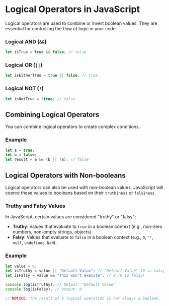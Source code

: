 # Logical Operators in JavaScript

Logical operators are used to combine or invert boolean values. They are essential for controlling the flow of logic in your code.

### Logical AND (`&&`)

```javascript
let isTrue = true && false; // false
```

### Logical OR (`||`)

```javascript
let isEitherTrue = true || false; // true
```

### Logical NOT (`!`)

```javascript
let isNotTrue = !true; // false
```

## Combining Logical Operators

You can combine logical operators to create complex conditions.

### Example

```javascript
let a = true;
let b = false;
let result = a && (b || !a); // false
```

## Logical Operators with Non-booleans

Logical operators can also be used with non-boolean values. JavaScript will coerce these values to booleans based on their `truthiness` or `falsiness`.

### Truthy and Falsy Values

In JavaScript, certain values are considered "truthy" or "falsy":

-   **Truthy**: Values that evaluate to `true` in a boolean context (e.g., non-zero numbers, non-empty strings, objects).
-   **Falsy**: Values that evaluate to `false` in a boolean context (e.g., `0`, `""`, `null`, `undefined`, `NaN`).

### Example

```javascript
let value = 0;
let isTruthy = value || "Default Value"; // "Default Value" (0 is falsy)
let isFalsy = value && "This won't execute"; // 0 (0 is falsy)

console.log(isTruthy); // Output: "Default Value"
console.log(isFalsy); // Output: 0

// NOTICE: the result of a logical operation is not always a boolean.
```
